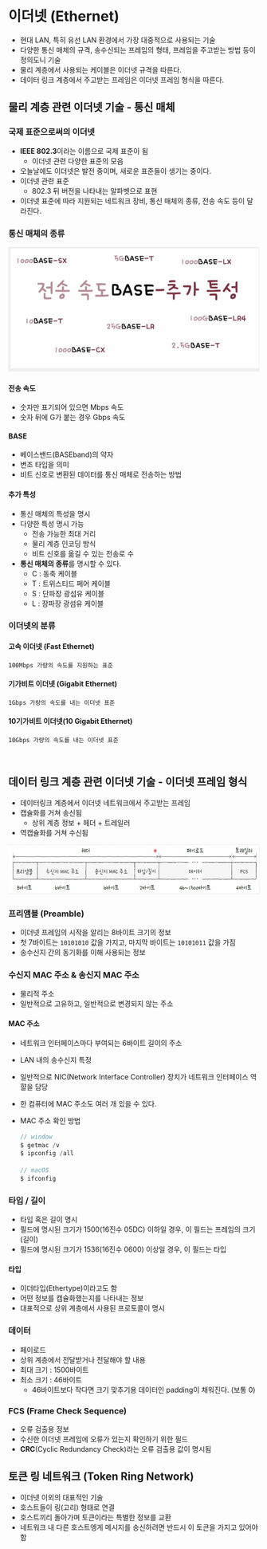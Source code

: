 # 이더넷 (Ethernet)

- 현대 LAN, 특히 유선 LAN 환경에서 가장 대중적으로 사용되는 기술
- 다양한 통신 매체의 규격, 송수신되는 프레임의 형태, 프레임을 주고받는 방법 등이 정의도니 기술
- 물리 계층에서 사용되는 케이블은 이더넷 규격을 따른다.
- 데이터 링크 계층에서 주고받는 프레임은 이더넷 프레임 형식을 따른다.

## 물리 계층 관련 이더넷 기술 - 통신 매체

### 국제 표준으로써의 이더넷

- **IEEE 802.3**이라는 이름으로 국제 표준이 됨
  - 이더넷 관련 다양한 표준의 모음
- 오늘날에도 이더넷은 발전 중이며, 새로운 표준들이 생기는 중이다.
- 이더넷 관련 표준
  - 802.3 뒤 버전을 나타내는 알파벳으로 표현
- 이더넷 표준에 따라 지원되는 네트워크 장비, 통신 매체의 종류, 전송 속도 등이 달라진다.

### 통신 매체의 종류

<img src="../img/ethernet1.png" height="250">

#### 전송 속도

- 숫자만 표기되어 있으면 Mbps 속도
- 숫자 뒤에 G가 붙는 경우 Gbps 속도

#### BASE

- 베이스밴드(BASEband)의 약자
- 변조 타입을 의미
- 비트 신호로 변환된 데이터를 통신 매체로 전송하는 방법

#### 추가 특성

- 통신 매체의 특성을 명시
- 다양한 특성 명시 가능
  - 전송 가능한 최대 거리
  - 물리 계층 인코딩 방식
  - 비트 신호를 옮길 수 있는 전송로 수
- **통신 매체의 종류**를 명시할 수 있다.
  - C : 동축 케이블
  - T : 트위스티드 페어 케이블
  - S : 단파장 광섬유 케이블
  - L : 장파장 광섬유 케이블

### 이더넷의 분류

#### 고속 이더넷 (Fast Ethernet)

    100Mbps 가량의 속도를 지원하는 표준

#### 기가비트 이더넷 (Gigabit Ethernet)

    1Gbps 가량의 속도를 내는 이더넷 표준

#### 10기가비트 이더넷(10 Gigabit Ethernet)

    10Gbps 가량의 속도를 내는 이더넷 표준

<br>

## 데이터 링크 계층 관련 이더넷 기술 - 이더넷 프레임 형식

- 데이터링크 계층에서 이더넷 네트워크에서 주고받는 프레임
- 캡슐화를 거쳐 송신됨
  - 상위 계층 정보 + 헤더 + 트레일러
- 역캡슐화를 거쳐 수신됨

<img src="../img/ethernet_frame.png" height="100">

### 프리앰블 (Preamble)

- 이더넷 프레임의 시작을 알리는 8바이트 크기의 정보
- 첫 7바이트는 `10101010` 값을 가지고, 마지막 바이트는 `10101011` 값을 가짐
- 송수신지 간의 동기화를 이해 사용되는 정보

### 수신지 MAC 주소 & 송신지 MAC 주소

- 물리적 주소
- 일반적으로 고유하고, 일반적으로 변경되지 않는 주소

#### MAC 주소

- 네트워크 인터페이스마다 부여되는 6바이트 길이의 주소
- LAN 내의 송수신지 특정
- 일반적으로 NIC(Network Interface Controller) 장치가 네트워크 인터페이스 역햘을 담당
- 한 컴퓨터에 MAC 주소도 여러 개 있을 수 있다.
- MAC 주소 확인 방법

  ```c
  // window
  $ getmac /v
  $ ipconfig /all

  // macOS
  $ ifconfig
  ```

### 타입 / 길이

- 타입 혹은 길이 명시
- 필드에 명시된 크기가 1500(16진수 05DC) 이하일 경우, 이 필드는 프레임의 크기(길이)
- 필드에 명시된 크기가 1536(16진수 0600) 이상일 경우, 이 필드는 타입

#### 타입

- 이더타입(Ethertype)이라고도 함
- 어떤 정보를 캡슐화했는지를 나타내는 정보
- 대표적으로 상위 계층에서 사용된 프로토콜이 명시

### 데이터

- 페이로드
- 상위 계층에서 전달받거나 전달해야 할 내용
- 최대 크기 : 1500바이트
- 최소 크기 : 46바이트
  - 46바이트보다 작다면 크기 맞추기용 데이터인 padding이 채워진다. (보통 0)

### FCS (Frame Check Sequence)

- 오류 검출용 정보
- 수신한 이더넷 프레임에 오류가 있는지 확인하기 위한 필드
- **CRC**(Cyclic Redundancy Check)라는 오류 검출용 값이 명시됨

## 토큰 링 네트워크 (Token Ring Network)

- 이더넷 이외의 대표적인 기술
- 호스트들이 링(고리) 형태로 연결
- 호스트끼리 돌아가며 토큰이라는 특별한 정보를 교환
- 네트워크 내 다른 호스트엥게 메시지를 송신하려면 반드시 이 토큰을 가지고 있어야 함
